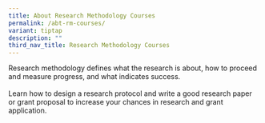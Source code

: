 ```yaml
---
title: About Research Methodology Courses
permalink: /abt-rm-courses/
variant: tiptap
description: ""
third_nav_title: Research Methodology Courses
---
```

<p>Research methodology defines what the research is about, how to proceed
and measure progress, and what indicates success.&nbsp;
<br>
<br>Learn how to design a research protocol and write a good research paper
or grant proposal to increase your chances in research and grant application.</p>